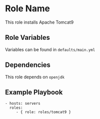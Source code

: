 Role Name
=========

This role installs Apache Tomcat9

Role Variables
--------------

Variables can be found in `defaults/main.yml`


Dependencies
------------

This role depends on `openjdk`


Example Playbook
----------------


    - hosts: servers
      roles:
         - { role: roles/tomcat9 }

